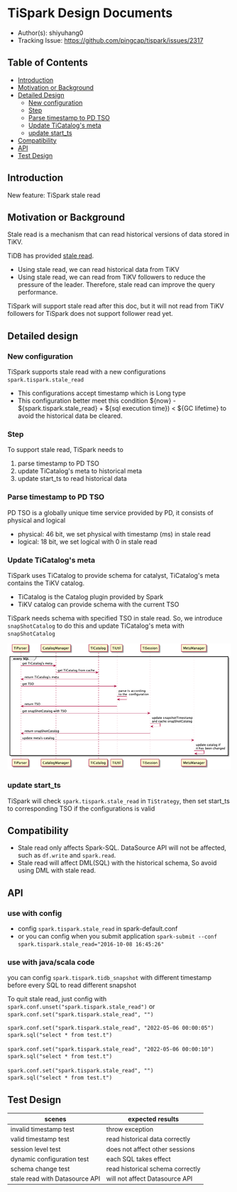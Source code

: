 # TiSpark Design Documents

- Author(s): shiyuhang0
- Tracking Issue: https://github.com/pingcap/tispark/issues/2317

## Table of Contents

* [Introduction](#introduction)
* [Motivation or Background](#motivation-or-background)
* [Detailed Design](#detailed-design)
    * [New configuration](#new-configuration)
    * [Step](#step)
    * [Parse timestamp to PD TSO](#parse-timestamp-to-pd-tso)
    * [Update TiCatalog's meta](#update-tiCatalog's-meta)
    * [update start_ts](#update-start_ts)
* [Compatibility](#compatibility)
* [API](#api)
* [Test Design](#test-design)

## Introduction

New feature: TiSpark stale read

## Motivation or Background

Stale read is a mechanism that can read historical versions of data stored in TiKV.

TiDB has provided [stale read](https://docs.pingcap.com/zh/tidb/stable/stale-read). 
- Using stale read, we can read historical data from TiKV
- Using stale read, we can read from TiKV followers to reduce the pressure of the leader. Therefore, stale read can improve the query performance.

TiSpark will support stale read after this doc, but it will not read from TiKV followers for TiSpark does not support follower read yet.

## Detailed design

### New configuration
TiSpark supports stale read with a new configurations `spark.tispark.stale_read`
- This configurations accept timestamp which is Long type
- This configuration better meet this condition ${now} - ${spark.tispark.stale_read} + ${sql execution time}) < ${GC lifetime} to avoid the historical data be cleared.


### Step
To support stale read, TiSpark needs to
1. parse timestamp to PD TSO
2. update TiCatalog's meta to historical meta
3. update start_ts to read historical data

### Parse timestamp to PD TSO
PD TSO is a globally unique time service provided by PD, it consists of physical and logical
- physical: 46 bit, we set physical with timestamp (ms) in stale read
- logical: 18 bit, we set logical with 0 in stale read



### Update TiCatalog's meta
TiSpark uses TiCatalog to provide schema for catalyst, TiCatalog's meta contains the TiKV catalog.
- TiCatalog is the Catalog plugin provided by Spark
- TiKV catalog can provide schema with the current TSO

TiSpark needs schema with specified TSO in stale read. So, we introduce `snapShotCatalog` to do this and update TiCatalog's meta with `snapShotCatalog`

![image alt text](imgs/stale-read/meta.png)

### update start_ts
TiSpark will check `spark.tispark.stale_read` in `TiStrategy`, then set start_ts to corresponding TSO if the configurations is valid


## Compatibility
- Stale read only affects Spark-SQL. DataSource API will not be affected, such as `df.write` and `spark.read`.
- Stale read will affect DML(SQL) with the historical schema, So avoid using DML with stale read.

## API

### use with config
- config `spark.tispark.stale_read` in spark-default.conf
- or you can config when you submit application `spark-submit --conf spark.tispark.stale_read="2016-10-08 16:45:26"`
### use with java/scala code
you can config `spark.tispark.tidb_snapshot` with different timestamp before every SQL to read different snapshot

To quit stale read, just config with `spark.conf.unset("spark.tispark.stale_read")` or `spark.conf.set("spark.tispark.stale_read", "")`
```
spark.conf.set("spark.tispark.stale_read", "2022-05-06 00:00:05")
spark.sql("select * from test.t")

spark.conf.set("spark.tispark.stale_read", "2022-05-06 00:00:10")
spark.sql("select * from test.t")

spark.conf.set("spark.tispark.stale_read", "")
spark.sql("select * from test.t")
```

## Test Design
| scenes                         | expected results                 |
|--------------------------------|----------------------------------|
| invalid timestamp test         | throw exception                  |
| valid timestamp test           | read historical data correctly   |
| session level test             | does not affect other sessions   |
| dynamic configuration test     | each SQL takes effect            |
| schema change test             | read historical schema correctly |
| stale read with Datasource API | will not affect Datasource API   |





